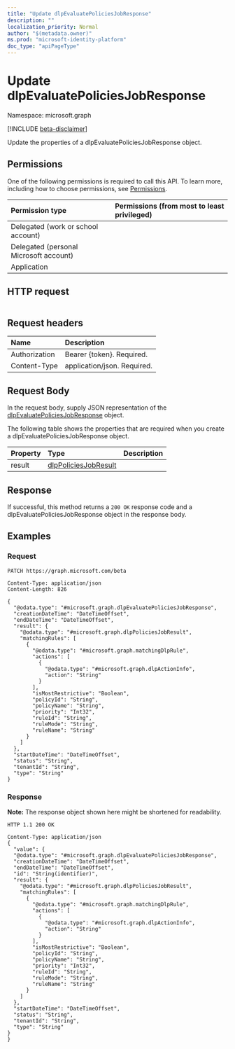 ```yaml
---
title: "Update dlpEvaluatePoliciesJobResponse"
description: ""
localization_priority: Normal
author: "$(metadata.owner)"
ms.prod: "microsoft-identity-platform"
doc_type: "apiPageType"
---
```


# Update dlpEvaluatePoliciesJobResponse

Namespace: microsoft.graph

[!INCLUDE [beta-disclaimer](../../includes/beta-disclaimer.md)]

Update the properties of a dlpEvaluatePoliciesJobResponse object.

## Permissions

One of the following permissions is required to call this API. To learn more, including how to choose permissions, see [Permissions](/graph/permissions-reference).

| Permission type                        | Permissions (from most to least privileged) |
| :------------------------------------- | :------------------------------------------ |
| Delegated (work or school account)     |                                             |
| Delegated (personal Microsoft account) |                                             |
| Application                            |                                             |

## HTTP request

<!-- {
  "blockType": "ignored"
}
-->

```http

```

## Request headers

| Name          | Description                 |
| :------------ | :-------------------------- |
| Authorization | Bearer {token}. Required.   |
| Content-Type  | application/json. Required. |

## Request Body

In the request body, supply JSON representation of the [dlpEvaluatePoliciesJobResponse](../resources/-dlpevaluatepoliciesjobresponse.md) object.

<!-- Actions and Functions -->

<!-- CRUD Methods -->

The following table shows the properties that are required when you create a dlpEvaluatePoliciesJobResponse object.

| Property | Type                                                         | Description |
| :------- | :----------------------------------------------------------- | :---------- |
| result   | [dlpPoliciesJobResult](../resources/dlppoliciesjobresult.md) |             |

## Response

If successful, this method returns a `200 OK` response code and a dlpEvaluatePoliciesJobResponse object in the response body.

## Examples

### Request

<!-- {
  "blockType": "request",
  "name": "update_dlpevaluatepoliciesjobresponse"
}
-->

```http
PATCH https://graph.microsoft.com/beta

Content-Type: application/json
Content-Length: 826

{
  "@odata.type": "#microsoft.graph.dlpEvaluatePoliciesJobResponse",
  "creationDateTime": "DateTimeOffset",
  "endDateTime": "DateTimeOffset",
  "result": {
    "@odata.type": "#microsoft.graph.dlpPoliciesJobResult",
    "matchingRules": [
      {
        "@odata.type": "#microsoft.graph.matchingDlpRule",
        "actions": [
          {
            "@odata.type": "#microsoft.graph.dlpActionInfo",
            "action": "String"
          }
        ],
        "isMostRestrictive": "Boolean",
        "policyId": "String",
        "policyName": "String",
        "priority": "Int32",
        "ruleId": "String",
        "ruleMode": "String",
        "ruleName": "String"
      }
    ]
  },
  "startDateTime": "DateTimeOffset",
  "status": "String",
  "tenantId": "String",
  "type": "String"
}

```

### Response

**Note:** The response object shown here might be shortened for readability.

<!-- {
  "blockType": "response",
  "truncated": true,
  "@odata.type": "microsoft.dataClassificationService.contract.dlpEvaluatePoliciesJobResponse"
}
-->

```http
HTTP 1.1 200 OK

Content-Type: application/json
{
  "value": {
  "@odata.type": "#microsoft.graph.dlpEvaluatePoliciesJobResponse",
  "creationDateTime": "DateTimeOffset",
  "endDateTime": "DateTimeOffset",
  "id": "String(identifier)",
  "result": {
    "@odata.type": "#microsoft.graph.dlpPoliciesJobResult",
    "matchingRules": [
      {
        "@odata.type": "#microsoft.graph.matchingDlpRule",
        "actions": [
          {
            "@odata.type": "#microsoft.graph.dlpActionInfo",
            "action": "String"
          }
        ],
        "isMostRestrictive": "Boolean",
        "policyId": "String",
        "policyName": "String",
        "priority": "Int32",
        "ruleId": "String",
        "ruleMode": "String",
        "ruleName": "String"
      }
    ]
  },
  "startDateTime": "DateTimeOffset",
  "status": "String",
  "tenantId": "String",
  "type": "String"
}
}

```
